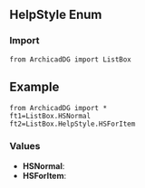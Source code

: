 ## HelpStyle Enum

### Import
```
from ArchicadDG import ListBox
``` 

## Example
```
from ArchicadDG import *
ft1=ListBox.HSNormal
ft2=ListBox.HelpStyle.HSForItem
```

### Values
* **HSNormal**:
* **HSForItem**:
